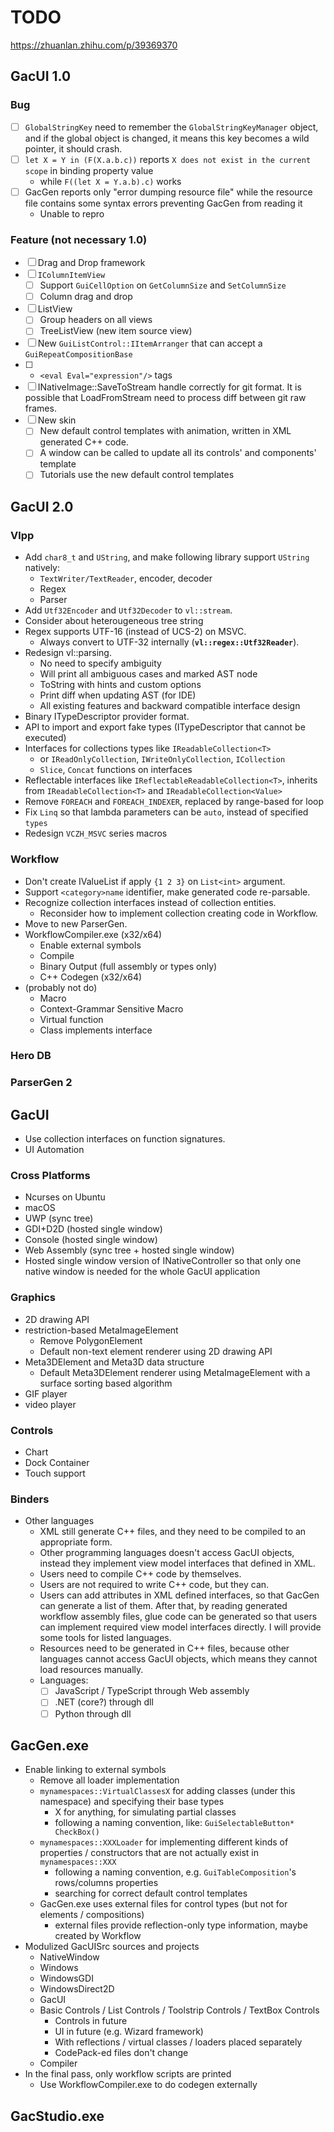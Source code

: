 # TODO

https://zhuanlan.zhihu.com/p/39369370

## GacUI 1.0

### Bug

- [ ] `GlobalStringKey` need to remember the `GlobalStringKeyManager` object, and if the global object is changed, it means this key becomes a wild pointer, it should crash.
- [ ] `let X = Y in (F(X.a.b.c))` reports `X does not exist in the current scope` in binding property value
  - while `F((let X = Y.a.b).c)` works
- [ ] GacGen reports only "error dumping resource file" while the resource file contains some syntax errors preventing GacGen from reading it
  - Unable to repro

### Feature (not necessary 1.0)

- [ ] Drag and Drop framework
- [ ] `IColumnItemView`
  - [ ] Support `GuiCellOption` on `GetColumnSize` and `SetColumnSize`
  - [ ] Column drag and drop
- [ ] ListView
  - [ ] Group headers on all views
  - [ ] TreeListView (new item source view)
- [ ] New `GuiListControl::IItemArranger` that can accept a `GuiRepeatCompositionBase`
- [ ] - `<eval Eval="expression"/>` tags
- [ ] INativeImage::SaveToStream handle correctly for git format. It is possible that LoadFromStream need to process diff between git raw frames.
- [ ] New skin
  - [ ] New default control templates with animation, written in XML generated C++ code.
  - [ ] A window can be called to update all its controls' and components' template
  - [ ] Tutorials use the new default control templates

## GacUI 2.0

### Vlpp

- Add `char8_t` and `UString`, and make following library support `UString` natively:
  - `TextWriter/TextReader`, encoder, decoder
  - Regex
  - Parser
- Add `Utf32Encoder` and `Utf32Decoder` to `vl::stream`.
- Consider about heterougeneous tree string
- Regex supports UTF-16 (instead of UCS-2) on MSVC.
  - Always convert to UTF-32 internally (**`vl::regex::Utf32Reader`**).
- Redesign vl::parsing.
  - No need to specify ambiguity
  - Will print all ambiguous cases and marked AST node
  - ToString with hints and custom options
  - Print diff when updating AST (for IDE)
  - All existing features and backward compatible interface design
- Binary ITypeDescriptor provider format.
- API to import and export fake types (ITypeDescriptor that cannot be executed)
- Interfaces for collections types like `IReadableCollection<T>`
  - or `IReadOnlyCollection`, `IWriteOnlyCollection`, `ICollection`
  - `Slice`, `Concat` functions on interfaces
- Reflectable interfaces like `IReflectableReadableCollection<T>`, inherits from `IReadableCollection<T>` and `IReadableCollection<Value>`
- Remove `FOREACH` and `FOREACH_INDEXER`, replaced by range-based for loop
- Fix `Linq` so that lambda parameters can be `auto`, instead of specified `types`
- Redesign `VCZH_MSVC` series macros

### Workflow

- Don't create IValueList if apply `{1 2 3}` on `List<int>` argument.
- Support `<category>name` identifier, make generated code re-parsable.
- Recognize collection interfaces instead of collection entities.
  - Reconsider how to implement collection creating code in Workflow.
- Move to new ParserGen.
- WorkflowCompiler.exe (x32/x64)
  - Enable external symbols
  - Compile
  - Binary Output (full assembly or types only)
  - C++ Codegen (x32/x64)
- (probably not do)
  - Macro
  - Context-Grammar Sensitive Macro
  - Virtual function
  - Class implements interface

### Hero DB

### ParserGen 2

## GacUI

- Use collection interfaces on function signatures.
- UI Automation

### Cross Platforms

- Ncurses on Ubuntu
- macOS
- UWP (sync tree)
- GDI+D2D (hosted single window)
- Console (hosted single window)
- Web Assembly (sync tree + hosted single window)
- Hosted single window version of INativeController so that only one native window is needed for the whole GacUI application

### Graphics

- 2D drawing API
- restriction-based MetaImageElement
  - Remove PolygonElement
  - Default non-text element renderer using 2D drawing API
- Meta3DElement and Meta3D data structure
  - Default Meta3DElement renderer using MetaImageElement with a surface sorting based algorithm
- GIF player
- video player

### Controls

- Chart
- Dock Container
- Touch support

### Binders

- Other languages
  - XML still generate C++ files, and they need to be compiled to an appropriate form.
  - Other programming languages doesn't access GacUI objects, instead they implement view model interfaces that defined in XML.
  - Users need to compile C++ code by themselves.
  - Users are not required to write C++ code, but they can.
  - Users can add attributes in XML defined interfaces, so that GacGen can generate a list of them. After that, by reading generated workflow assembly files, glue code can be generated so that users can implement required view model interfaces directly. I will provide some tools for listed languages.
  - Resources need to be generated in C++ files, because other languages cannot access GacUI objects, which means they cannot load resources manually.
  - Languages:
    - [ ] JavaScript / TypeScript through Web assembly
    - [ ] .NET (core?) through dll
    - [ ] Python through dll

## GacGen.exe

- Enable linking to external symbols
  - Remove all loader implementation
  - `mynamespaces::VirtualClassesX` for adding classes (under this namespace) and specifying their base types
    - X for anything, for simulating partial classes
    - following a naming convention, like: `GuiSelectableButton* CheckBox()`
  - `mynamespaces::XXXLoader` for implementing different kinds of properties / constructors that are not actually exist in `mynamespaces::XXX`
    - following a naming convention, e.g. `GuiTableComposition`'s rows/columns properties
    - searching for correct default control templates
  - GacGen.exe uses external files for control types (but not for elements / compositions)
    - external files provide reflection-only type information, maybe created by Workflow
- Modulized GacUISrc sources and projects
  - NativeWindow
  - Windows
  - WindowsGDI
  - WindowsDirect2D
  - GacUI
  - Basic Controls / List Controls / Toolstrip Controls / TextBox Controls
    - Controls in future
    - UI in future (e.g. Wizard framework)
    - With reflections / virtual classes / loaders placed separately
    - CodePack-ed files don't change
  - Compiler
- In the final pass, only workflow scripts are printed
  - Use WorkflowCompiler.exe to do codegen externally

## GacStudio.exe
